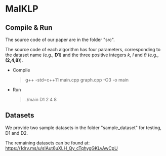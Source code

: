 # MalKLP
## Compile & Run

The source code of our paper are in the folder "src".

The source code of each algorithm has four parameters, corresponding to the dataset name (e.g., **D1**) and the three positive integers $k$, $l$ and $\theta$  (e.g., **(2,4,8)**).

* Compile

  > g++ -std=c++11 main.cpp graph.cpp -O3 -o main


* Run
  
  > ./main D1 2 4 8


## Datasets

We provide two sample datasets in the folder "sample_dataset" for testing, D1 and D2.

The remaining datasets can be found at: 
https://1drv.ms/u/s!Aut6uXLH_Qy_cTqhygGKLvAwCpU

